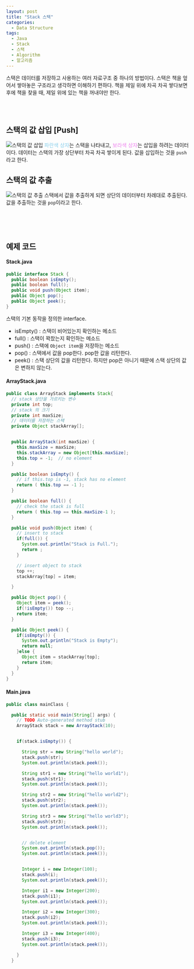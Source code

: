 ```yaml
---
layout: post
title: "Stack 스택"
categories:
  - Data Structure
tags:
  - Java
  - Stack
  - 스택
  - Algorithm
  - 알고리즘
---
```


스택은 데이터를 저장하고 사용하는 여러 자료구조 중 하나의 방법이다.
스택은 책을 엎어서 쌓아놓은 구조라고 생각하면 이해하기 편하다.
책을 제일 위에 차곡 차곡 쌓다보면 후에 책을 찾을 때, 제일 위에 있는 책을 꺼내야만 한다.

<br>
<br>

## 스택의 값 삽입 [Push]
![스택의 값 삽입](https://i.imgur.com/QlJ2pz3.png)
<span style="color:skyblue">파란색 상자</span>는 스택을 나타내고, <span style="color:violet">보라색 상자</span>는 삽입을 하려는 데이터이다.
데이터는 스택의 가장 상단부터 차곡 차곡 쌓이게 된다. 값을 삽입하는 것을 ```push```라고 한다.


## 스택의 값 추출
![스택의 값 추출](https://i.imgur.com/wCnXAeL.png)
스택에서 값을 추출하게 되면 상단의 데이터부터 차례대로 추출된다. 값을 추출하는 것을 ```pop```이라고 한다.


<br>
<br>
<br>





## 예제 코드

#### Stack.java
```java
public interface Stack {
  public boolean isEmpty();
  public boolean full();
  public void push(Object item);
  public Object pop();
  public Object peek();
}
```
스택의 기본 동작을 정의한 interface.
- isEmpty() : 스택이 비어있는지 확인하는 메소드
- full() : 스택이 꽉찼는지 확인하는 메소드
- push() : 스택에 ```Object item```을 저장하는 메소드
- pop() : 스택에서 값을 pop한다. pop한 값을 리턴한다.
- peek() : 스택 상단의 값을 리턴한다. 하지만 pop은 아니기 때문에 스택 상단의 값은 변하지 않는다.


#### ArrayStack.java
```java
public class ArrayStack implements Stack{
  // stack 상단을 가르키는 변수
  private int top;
  // stack 의 크기
  private int maxSize;
  // 데이터를 저장하는 스택
  private Object stackArray[];


  public ArrayStack(int maxSize) {
    this.maxSize = maxSize;
    this.stackArray = new Object[this.maxSize];
    this.top = -1;	// no element
  }

  public boolean isEmpty() {
    // if this.top is -1, stack has no element
    return ( this.top == -1 );
  }

  public boolean full() {
    // check the stack is full
    return ( this.top == this.maxSize-1 );
  }

  public void push(Object item) {
    // insert to stack
    if(full()) {
      System.out.println("Stack is Full.");
      return ;
    }

    // insert object to stack
    top ++;
    stackArray[top] = item;

  }

  public Object pop() {
    Object item = peek();
    if(!isEmpty()) top --;
    return item;		
  }

  public Object peek() {
    if(isEmpty()) {
      System.out.println("Stack is Empty");
      return null;
    }else {
      Object item = stackArray[top];
      return item;
    }
  }
}
```


#### Main.java
```java
public class mainClass {

  public static void main(String[] args) {
    // TODO Auto-generated method stub
    ArrayStack stack = new ArrayStack(10);


    if(stack.isEmpty()) {

      String str = new String("hello world");
      stack.push(str);
      System.out.println(stack.peek());

      String str1 = new String("hello world1");
      stack.push(str1);
      System.out.println(stack.peek());

      String str2 = new String("hello world2");
      stack.push(str2);
      System.out.println(stack.peek());

      String str3 = new String("hello world3");
      stack.push(str3);
      System.out.println(stack.peek());


      // delete element
      System.out.println(stack.pop());
      System.out.println(stack.peek());


      Integer i = new Integer(100);
      stack.push(i);
      System.out.println(stack.peek());

      Integer i1 = new Integer(200);
      stack.push(i1);
      System.out.println(stack.peek());

      Integer i2 = new Integer(300);
      stack.push(i2);
      System.out.println(stack.peek());

      Integer i3 = new Integer(400);
      stack.push(i3);
      System.out.println(stack.peek());

    }
  }
```
